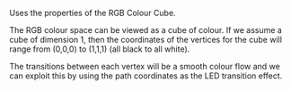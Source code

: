 Uses the properties of the RGB Colour Cube.

The RGB colour space can be viewed as a cube of colour. If we assume a cube of dimension 1, then the coordinates of the vertices for the cube will range from (0,0,0) to (1,1,1) (all black to all white).

The transitions between each vertex will be a smooth colour flow and we can exploit this by using the path coordinates as the LED transition effect.